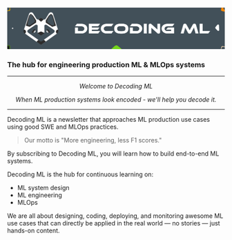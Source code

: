 <p align="center"><img src="https://github.com/DecodingML/.github/blob/main/media/banner_small.png?raw=true"></p>

<p align="center"><h3>The hub for engineering production ML & MLOps systems</h3></p>

----

<p align="center"><i>Welcome to Decoding ML</i></p>

<p align="center"><i>When ML production systems look encoded - we'll help you decode it.</i></p>

----

Decoding ML is a newsletter that approaches ML production use cases using good SWE and MLOps practices.

> Our motto is "More engineering, less F1 scores."

By subscribing to Decoding ML, you will learn how to build end-to-end ML systems.

Decoding ML is the hub for continuous learning on:

- ML system design
- ML engineering
- MLOps

We are all about designing, coding, deploying, and monitoring awesome ML use cases that can directly be applied in the real world — no stories — just hands-on content.

